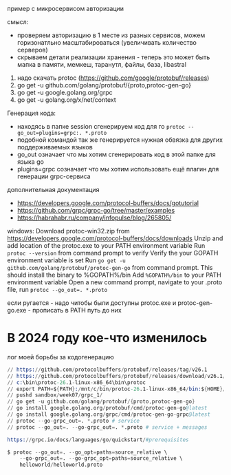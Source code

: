 пример с микросервисом авторизации

смысл:
* проверяем авторизацию в 1 месте из разных сервисов, можем горизонатльно масштабироваться (увеличивать количество серверов)
* скрываем детали реализации хранения - теперь это может быть мапка в памяти, мемкеш, таранутл, файлы, база, libastral

1. надо скачать protoc (https://github.com/google/protobuf/releases)
2. go get -u github.com/golang/protobuf/{proto,protoc-gen-go}
3. go get -u google.golang.org/grpc
4. go get -u golang.org/x/net/context

Генерация кода:
* находясь в папке session сгенерируем код для го `protoc --go_out=plugins=grpc:. *.proto`
* подобной командой так же генерируется нужная обвязка для других поддерживаемых языков
* go_out означает что мы хотим сгенерировать код в этой папке для языка go
* plugins=grpc созначает что мы хотим использовать ещё плагин для генерации grpc-сервиса

дополнительная документация
* https://developers.google.com/protocol-buffers/docs/gotutorial
* https://github.com/grpc/grpc-go/tree/master/examples
* https://habrahabr.ru/company/infopulse/blog/265805/

windows:
Download protoc-win32.zip from https://developers.google.com/protocol-buffers/docs/downloads
Unzip and add location of the protoc.exe to your PATH environment variable
Run `protoc --version` from command prompt to verify
Verify the your GOPATH environment variable is set
Run `go get -u github.com/golang/protobuf/protoc-gen-go` from command prompt. This should install the binary to %GOPATH%/bin
Add `%GOPATH%/bin` to your PATH environment variable
Open a new command prompt, navigate to your .proto file, run `protoc --go_out=. *.proto` 

если ругается - надо читобы были доступны protoc.exe и protoc-gen-go.exe - прописать в PATH путь до них

# В 2024 году кое-что изменилось

лог моей борьбы за кодогенерацию
```s
// https://github.com/protocolbuffers/protobuf/releases/tag/v26.1
// https://github.com/protocolbuffers/protobuf/releases/download/v26.1/protoc-26.1-linux-x86_64.zip
// c:\bin\protoc-26.1-linux-x86_64\bin\protoc
// export PATH=${PATH}:/mnt/c/bin/protoc-26.1-linux-x86_64/bin:${HOME}/go/bin
// pushd sandbox/week07/grpc_1/
// go get -u github.com/golang/protobuf/{proto,protoc-gen-go}
// go install google.golang.org/protobuf/cmd/protoc-gen-go@latest
// go install google.golang.org/grpc/cmd/protoc-gen-go-grpc@latest
// protoc --go-grpc_out=. *.proto # service
// protoc --go_out=. --go-grpc_out=. *.proto # service + messages

https://grpc.io/docs/languages/go/quickstart/#prerequisites

$ protoc --go_out=. --go_opt=paths=source_relative \
    --go-grpc_out=. --go-grpc_opt=paths=source_relative \
    helloworld/helloworld.proto

```

